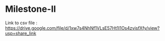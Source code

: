 # Milestone-II
Link to csv file : https://drive.google.com/file/d/1xw7s4NhNf1VLsE57Ht1l1Os4zvisfXfy/view?usp=share_link
